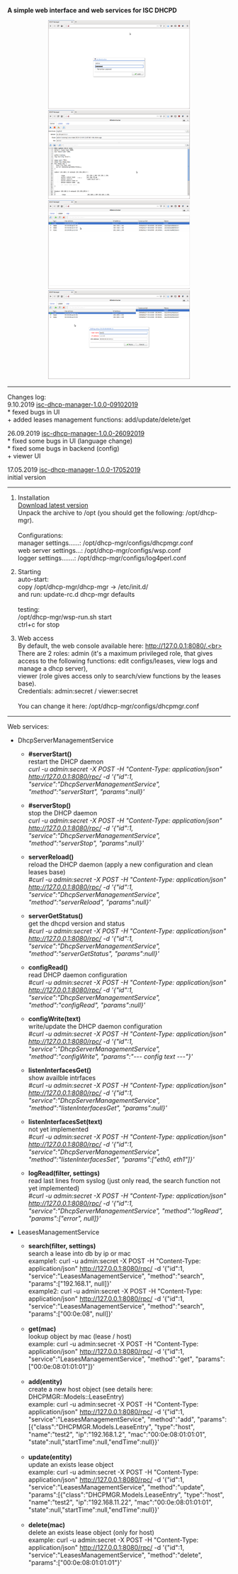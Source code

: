 <b>A simple web interface and web services for ISC DHCPD</b><br>

<p align="center">
 <img width="320" height="200" src="https://github.com/akscf/isc-dhcp-manager/blob/master/sshots/s0.png">
 <img width="320" height="200" src="https://github.com/akscf/isc-dhcp-manager/blob/master/sshots/s1.png">
 <img width="320" height="200" src="https://github.com/akscf/isc-dhcp-manager/blob/master/sshots/s2.png">
 <img width="320" height="200" src="https://github.com/akscf/isc-dhcp-manager/blob/master/sshots/s3.png">
</p>

------------------------
Changes log:<br>
9.10.2019 [isc-dhcp-manager-1.0.0-09102019](https://sourceforge.net/projects/cfdisfiles/files/isc-dhcp-manager/isc-dhcp-manager-1.0.0-09102019.tar.gz/download)<br>
    * fexed bugs in UI<br>
    + added leases management functions: add/update/delete/get<br>
    
26.09.2019 [isc-dhcp-manager-1.0.0-26092019](https://sourceforge.net/projects/cfdisfiles/files/isc-dhcp-manager/isc-dhcp-manager-1.0.0-26092019.tar.gz/download)  
    * fixed some bugs in UI (language change)<br>
    * fixed some bugs in backend (config)<br>
    + viewer UI<br>

17.05.2019 [isc-dhcp-manager-1.0.0-17052019](https://sourceforge.net/projects/cfdisfiles/files/isc-dhcp-manager/isc-dhcp-manager-1.0.0-17052019/download)<br>
    initial version<br>
    
    
------------------------
1. Installation<br>
   [Download latest version](https://sourceforge.net/projects/cfdisfiles/files/isc-dhcp-manager/)<br>
   Unpack the archive to /opt (you should get the following: /opt/dhcp-mgr).<br>
   <br>
   Configurations:<br>
    manager settings......: /opt/dhcp-mgr/configs/dhcpmgr.conf<br>
    web server settings...: /opt/dhcp-mgr/configs/wsp.conf<br>
    logger settings.......: /opt/dhcp-mgr/configs/log4perl.conf<br>

2. Starting<br>
   auto-start:<br>
     copy /opt/dhcp-mgr/dhcp-mgr -> /etc/init.d/<br>
     and run: update-rc.d dhcp-mgr defaults<br>
   <br>
   testing:<br>
    /opt/dhcp-mgr/wsp-run.sh start<br>
    ctrl+c for stop

3. Web access<br>
   By default, the web console available here: http://127.0.0.1:8080/.<br>
   There are 2 roles: admin (it's a maximum privileged role, that gives access to the following functions: edit configs/leases, view logs and manage a dhcp server),<br>
   viewer (role gives access only to search/view functions by the leases base).<br>
   Credentials: admin:secret / viewer:secret<br>
   <br>
   You can change it here:  /opt/dhcp-mgr/configs/dhcpmgr.conf

------------------------
Web services:<br>

  * DhcpServerManagementService<br>
     - <b>#serverStart()</b><br>
       restart the DHCP daemon<br>
       <i>curl -u admin:secret -X POST -H "Content-Type: application/json" http://127.0.0.1:8080/rpc/ -d '{"id":1, "service":"DhcpServerManagementService", "method":"serverStart", "params":null}'</i><br>
       
     - <b>#serverStop()</b><br>
       stop the DHCP daemon<br>
       <i>curl -u admin:secret -X POST -H "Content-Type: application/json" http://127.0.0.1:8080/rpc/ -d '{"id":1, "service":"DhcpServerManagementService", "method":"serverStop", "params":null}'</i><br>
       
     - <b>serverReload()</b><br>
       reload the DHCP daemon (apply a new configuration and clean leases base)<br>
       <i>#curl -u admin:secret -X POST -H "Content-Type: application/json" http://127.0.0.1:8080/rpc/ -d '{"id":1, "service":"DhcpServerManagementService", "method":"serverReload", "params":null}'</i><br>
       
     - <b>serverGetStatus()</b><br>
       get the dhcpd version and status<br>
       <i>#curl -u admin:secret -X POST -H "Content-Type: application/json" http://127.0.0.1:8080/rpc/ -d '{"id":1, "service":"DhcpServerManagementService", "method":"serverGetStatus", "params":null}'</i><br>
       
     - <b>configRead()</b><br>
       read DHCP daemon configuration<br>
       <i>#curl -u admin:secret -X POST -H "Content-Type: application/json" http://127.0.0.1:8080/rpc/ -d '{"id":1, "service":"DhcpServerManagementService", "method":"configRead", "params":null}'</i><br>
       
     - <b>configWrite(text)</b><br>
       write/update the DHCP daemon configuration<br>
       <i>#curl -u admin:secret -X POST -H "Content-Type: application/json" http://127.0.0.1:8080/rpc/ -d '{"id":1, "service":"DhcpServerManagementService", "method":"configWrite", "params":"--- config text ---"}'</i><br>
       
     - <b>listenInterfacesGet()</b><br>
       show availble intrfaces<br>
       <i>#curl -u admin:secret -X POST -H "Content-Type: application/json" http://127.0.0.1:8080/rpc/ -d '{"id":1, "service":"DhcpServerManagementService", "method":"listenInterfacesGet", "params":null}'</i><br>
       
     - <b>listenInterfacesSet(text)</b><br>
     	not yet implemented<br>
     	<i>#curl -u admin:secret -X POST -H "Content-Type: application/json" http://127.0.0.1:8080/rpc/ -d '{"id":1, "service":"DhcpServerManagementService", "method":"listenInterfacesSet", "params":["eth0, eth1"]}'</i><br>
      
     - <b>logRead(filter, settings)</b><br>
     	read last lines from syslog (just only read, the search function not yet implemented)<br>
     	<i>#curl -u admin:secret -X POST -H "Content-Type: application/json" http://127.0.0.1:8080/rpc/ -d '{"id":1, "service":"DhcpServerManagementService", "method":"logRead", "params":["error", null]}'</i><br>

  * LeasesManagementService<br>
     - <b>search(filter, settings)</b><br>
     	search a lease into db by ip or mac<br>
     	example1: curl -u admin:secret -X POST -H "Content-Type: application/json" http://127.0.0.1:8080/rpc/ -d '{"id":1, "service":"LeasesManagementService", "method":"search", "params":["192.168.1", null]}'<br>
     	example2: curl -u admin:secret -X POST -H "Content-Type: application/json" http://127.0.0.1:8080/rpc/ -d '{"id":1, "service":"LeasesManagementService", "method":"search", "params":["00:0e:08", null]}'<br>
     	<br>
     - <b>get(mac)</b><br>
        lookup object by mac (lease / host)<br>
        example: curl -u admin:secret -X POST -H "Content-Type: application/json" http://127.0.0.1:8080/rpc/ -d '{"id":1, "service":"LeasesManagementService", "method":"get", "params":["00:0e:08:01:01:01"]}'<br>
        <br>
     - <b>add(entity)</b><br>
     	create a new host object (see details here: DHCPMGR::Models::LeaseEntry)<br>
     	example: curl -u admin:secret -X POST -H "Content-Type: application/json" http://127.0.0.1:8080/rpc/ -d '{"id":1, "service":"LeasesManagementService", "method":"add", "params":[{"class":"DHCPMGR.Models.LeaseEntry", "type":"host", "name":"test2", "ip":"192.168.1.2", "mac":"00:0e:08:01:01:01", "state":null,"startTime":null,"endTime":null}}'<br>
     	<br>
     - <b>update(entity)</b><br>
     	update an exists lease object<br>
     	example: curl -u admin:secret -X POST -H "Content-Type: application/json" http://127.0.0.1:8080/rpc/ -d '{"id":1, "service":"LeasesManagementService", "method":"update", "params":[{"class":"DHCPMGR.Models.LeaseEntry", "type":"host", "name":"test2", "ip":"192.168.11.22", "mac":"00:0e:08:01:01:01", "state":null,"startTime":null,"endTime":null}}'<br>
     	<br>
     - <b>delete(mac)</b><br>
        delete an exists lease object (only for host)<br>
     	example: curl -u admin:secret -X POST -H "Content-Type: application/json" http://127.0.0.1:8080/rpc/ -d '{"id":1, "service":"LeasesManagementService", "method":"delete", "params":["00:0e:08:01:01:01"}'<br>
     	<br>
<br>
